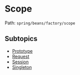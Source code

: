 # Scope

Path: `spring/beans/factory/scope`

## Subtopics
- [Prototype](./prototype/README.md)
- [Request](./request/README.md)
- [Session](./session/README.md)
- [Singleton](./singleton/README.md)
